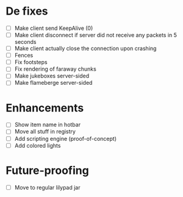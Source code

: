 # De fixes

- [ ] Make client send KeepAlive (0)
- [ ] Make client disconnect if server did not receive any packets in 5 seconds
- [ ] Make client actually close the connection upon crashing
- [ ] Fences
- [ ] Fix footsteps
- [ ] Fix rendering of faraway chunks
- [ ] Make jukeboxes server-sided
- [ ] Make flameberge server-sided

# Enhancements

- [ ] Show item name in hotbar
- [ ] Move all stuff in registry
- [ ] Add scripting engine (proof-of-concept)
- [ ] Add colored lights

# Future-proofing

- [ ] Move to regular lilypad jar
